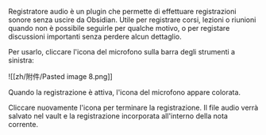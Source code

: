 Registratore audio è un plugin che permette di effettuare registrazioni sonore senza uscire da Obsidian. Utile per registrare corsi, lezioni o riunioni quando non è possibile seguirle per qualche motivo, o per registare discussioni importanti senza perdere alcun dettaglio.

Per usarlo, cliccare l'icona del microfono sulla barra degli strumenti a sinistra:

![[zh/附件/Pasted image 8.png]]

Quando la registrazione è attiva, l'icona del microfono appare colorata.

Cliccare nuovamente l'icona per terminare la registrazione. Il file audio verrà salvato nel vault e la registrazione incorporata all'interno della nota corrente.